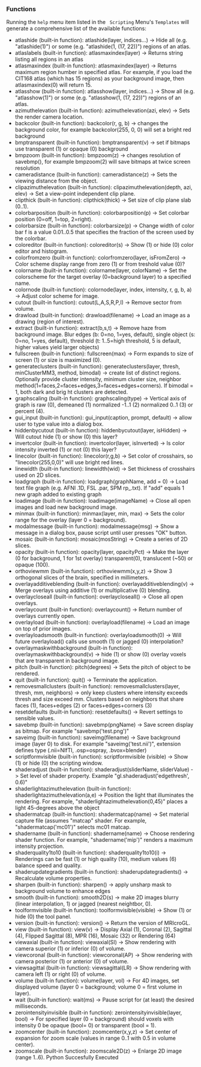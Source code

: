 ### Functions

Running the `help` menu item listed in the  ` Scripting` Menu's `Templates`  will generate a comprehensive list of the available functions:

 - atlashide (built-in function): 
 atlashide(layer, indices...) -> Hide all (e.g. "atlashide(1)") or some (e.g. "atlashide(1, (17, 22))") regions of an atlas.
 - atlaslabels (built-in function): 
 atlasmaxindex(layer) -> Returns string listing all regions in an atlas
 - atlasmaxindex (built-in function): 
 atlasmaxindex(layer) -> Returns maximum region humber in specified atlas. For example, if you load the CIT168 atlas (which has 15 regions) as your background image, then atlasmaxindex(0) will return 15.
 - atlasshow (built-in function): 
 atlasshow(layer, indices...) -> Show all (e.g. "atlasshow(1)") or some (e.g. "atlasshow(1, (17, 22))") regions of an atlas.
 - azimuthelevation (built-in function): 
 azimuthelevation(azi, elev) -> Sets the render camera location.
 - backcolor (built-in function): 
 backcolor(r, g, b) -> changes the background color, for example backcolor(255, 0, 0) will set a bright red background
 - bmptransparent (built-in function): 
 bmptransparent(v) -> set if bitmaps use transparent (1) or opaque (0) background
 - bmpzoom (built-in function): 
 bmpzoom(z) -> changes resolution of savebmp(), for example bmpzoom(2) will save bitmaps at twice screen resolution
 - cameradistance (built-in function): 
 cameradistance(z) -> Sets the viewing distance from the object.
 - clipazimuthelevation (built-in function): 
 clipazimuthelevation(depth, azi, elev) -> Set a view-point independent clip plane.
 - clipthick (built-in function): 
 clipthick(thick) -> Set size of clip plane slab (0..1).
 - colorbarposition (built-in function): 
 colorbarposition(p) -> Set colorbar position (0=off, 1=top, 2=right).
 - colorbarsize (built-in function): 
 colorbarsize(p) -> Change width of color bar f is a value 0.01..0.5 that specifies the fraction of the screen used by the colorbar.
 - coloreditor (built-in function): 
 coloreditor(s) -> Show (1) or hide (0) color editor and histogram.
 - colorfromzero (built-in function): 
 colorfromzero(layer, isFromZero) -> Color scheme display range from zero (1) or from treshold value (0)?
 - colorname (built-in function): 
 colorname(layer, colorName) -> Set the colorscheme for the target overlay (0=background layer) to a specified name.
 - colornode (built-in function): 
 colornode(layer, index, intensity, r, g, b, a) -> Adjust color scheme for image.
 - cutout (built-in function): 
 cutout(L,A,S,R,P,I) -> Remove sector from volume.
 - drawload (built-in function): 
 drawload(filename) -> Load an image as a drawing (region of interest).
 - extract (built-in function): 
 extract(b,s,t) -> Remove haze from background image. Blur edges (b: 0=no, 1=yes, default), single object (s: 0=no, 1=yes, default), threshold (t: 1..5=high threshold, 5 is default, higher values yield larger objects)
 - fullscreen (built-in function): 
 fullscreen(max) -> Form expands to size of screen (1) or size is maximized (0).
 - generateclusters (built-in function): 
 generateclusters(layer, thresh, minClusterMM3, method, bimodal) -> create list of distinct regions. Optionally provide cluster intensity, minimum cluster size, neighbor method(1=faces,2=faces+edges,3=faces+edges+corners). If bimodal = 1, both dark and brig
ht clusters are detected.
 - graphscaling (built-in function): 
 graphscaling(type) -> Vertical axis of graph is raw (0), demeaned (1) normalized -1..1 (2) normalized 0..1 (3) or percent (4).
 - gui_input (built-in function): 
gui_input(caption, prompt, default) -> allow user to type value into a dialog box.
 - hiddenbycutout (built-in function): 
 hiddenbycutout(layer, isHidden) -> Will cutout hide (1) or show (0) this layer?
 - invertcolor (built-in function): 
 invertcolor(layer, isInverted) -> Is color intensity inverted (1) or not (0) this layer?
 - linecolor (built-in function): 
 linecolor(r,g,b) -> Set color of crosshairs, so "linecolor(255,0,0)" will use bright red lines.
 - linewidth (built-in function): 
 linewidth(wid) -> Set thickness of crosshairs used on 2D slices.
 - loadgraph (built-in function): 
 loadgraph(graphName, add = 0) -> Load text file graph (e.g. AFNI .1D, FSL .par, SPM rp_.txt). If "add" equals 1 new graph added to existing graph
 - loadimage (built-in function): 
 loadimage(imageName) -> Close all open images and load new background image.
 - minmax (built-in function): 
 minmax(layer, min, max) -> Sets the color range for the overlay (layer 0 = background).
 - modalmessage (built-in function): 
 modalmessage(msg) -> Show a message in a dialog box, pause script until user presses "OK" button.
 - mosaic (built-in function): 
 mosaic(mosString) -> Create a series of 2D slices.
 - opacity (built-in function): 
 opacity(layer, opacityPct) -> Make the layer (0 for background, 1 for 1st overlay) transparent(0), translucent (~50) or opaque (100).
 - orthoviewmm (built-in function): 
 orthoviewmm(x,y,z) -> Show 3 orthogonal slices of the brain, specified in millimeters.
 - overlayadditiveblending (built-in function): 
 overlayadditiveblending(v) -> Merge overlays using additive (1) or multiplicative (0) blending.
 - overlaycloseall (built-in function): 
 overlaycloseall() -> Close all open overlays.
 - overlaycount (built-in function): 
 overlaycount() -> Return number of overlays currently open.
 - overlayload (built-in function): 
 overlayload(filename) -> Load an image on top of prior images.
 - overlayloadsmooth (built-in function): 
 overlayloadsmooth(0) -> Will future overlayload() calls use smooth (1) or jagged (0) interpolation?
 - overlaymaskwithbackground (built-in function): 
overlaymaskwithbackground(v) -> hide (1) or show (0) overlay voxels that are transparent in background image.
 - pitch (built-in function): 
 pitch(degrees) -> Sets the pitch of object to be rendered.
 - quit (built-in function): 
 quit() -> Terminate the application.
 - removesmallclusters (built-in function): 
 removesmallclusters(layer, thresh, mm, neighbors) -> only keep clusters where intensity exceeds thresh and size exceed mm. Clusters based on neighbors that share faces (1), faces+edges (2) or faces+edges+corners (3)
 - resetdefaults (built-in function): 
 resetdefaults() -> Revert settings to sensible values.
 - savebmp (built-in function): 
 savebmp(pngName) -> Save screen display as bitmap. For example "savebmp('test.png')"
 - saveimg (built-in function): 
 saveimg(filename) -> Save background image (layer 0) to disk. For example "saveimg('test.nii')", extension defines type (.nii=NIfTI, .osp=ospray, .bvox=blender)
 - scriptformvisible (built-in function): 
 scriptformvisible (visible) -> Show (1) or hide (0) the scripting window.
 - shaderadjust (built-in function): 
 shaderadjust(sliderName, sliderValue) -> Set level of shader property. Example "gl.shaderadjust('edgethresh', 0.6)"
 - shaderlightazimuthelevation (built-in function): 
 shaderlightazimuthelevation(a,e) -> Position the light that illuminates the rendering. For example, "shaderlightazimuthelevation(0,45)" places a light 45-degrees above the object
 - shadermatcap (built-in function): 
 shadermatcap(name) -> Set material capture file (assumes "matcap" shader. For example, "shadermatcap('mc01')" selects mc01 matcap.
 - shadername (built-in function): 
 shadername(name) -> Choose rendering shader function. For example, "shadername('mip')" renders a maximum intensity projection.
 - shaderquality1to10 (built-in function): 
 shaderquality1to10(i) -> Renderings can be fast (1) or high quality (10), medium values (6) balance speed and quality.
 - shaderupdategradients (built-in function): 
 shaderupdategradients() -> Recalculate volume properties.
 - sharpen (built-in function): 
 sharpen() -> apply unsharp mask to background volume to enhance edges
 - smooth (built-in function): 
 smooth2D(s) -> make 2D images blurry (linear interpolation, 1) or jagged (nearest neightbor, 0).
 - toolformvisible (built-in function): 
 toolformvisible(visible) -> Show (1) or hide (0) the tool panel.
 - version (built-in function): 
 version() -> Return the version of MRIcroGL.
 - view (built-in function): 
 view(v) -> Display Axial (1), Coronal (2), Sagittal (4), Flipped Sagittal (8), MPR (16), Mosaic (32) or Rendering (64)
 - viewaxial (built-in function): 
 viewaxial(SI) -> Show rendering with camera superior (1) or inferior (0) of volume.
 - viewcoronal (built-in function): 
 viewcoronal(AP) -> Show rendering with camera posterior (1) or anterior (0) of volume.
 - viewsagittal (built-in function): 
 viewsagittal(LR) -> Show rendering with camera left (1) or right (0) of volume.
 - volume (built-in function): 
 volume(layer, vol) -> For 4D images, set displayed volume (layer 0 = background; volume 0 = first volume in layer).
 - wait (built-in function): 
 wait(ms) -> Pause script for (at least) the desired milliseconds.
 - zerointensityinvisible (built-in function): 
 zerointensityinvisible(layer, bool) ->  For specified layer (0 = background) should voxels with intensity 0 be opaque (bool= 0) or transparent (bool = 1).
 - zoomcenter (built-in function): 
 zoomcenter(x,y,z) -> Set center of expansion for zoom scale (values in range 0..1 with 0.5 in volume center).
 - zoomscale (built-in function): 
 zoomscale2D(z) -> Enlarge 2D image (range 1..6).
Python Succesfully Executed

